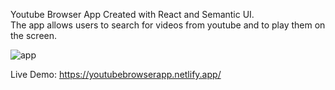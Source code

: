 Youtube Browser App Created with React and Semantic UI.</br>
The app allows users to search for videos from youtube and to play them on the screen.

![app](https://user-images.githubusercontent.com/23708468/99572604-96d53b00-29dd-11eb-9fce-f974a494234a.png)

Live Demo:
https://youtubebrowserapp.netlify.app/
